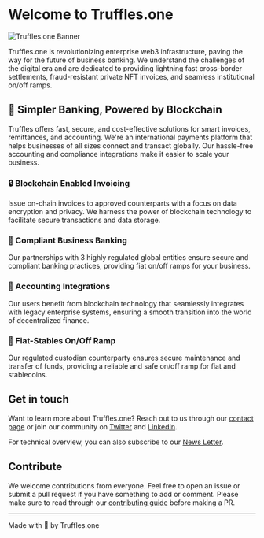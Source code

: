 # Welcome to Truffles.one

![Truffles.one Banner](https://github.com/)

Truffles.one is revolutionizing enterprise web3 infrastructure, paving the way for the future of business banking. We understand the challenges of the digital era and are dedicated to providing lightning fast cross-border settlements, fraud-resistant private NFT invoices, and seamless institutional on/off ramps. 

## 🚀 Simpler Banking, Powered by Blockchain

Truffles offers fast, secure, and cost-effective solutions for smart invoices, remittances, and accounting. We're an international payments platform that helps businesses of all sizes connect and transact globally. Our hassle-free accounting and compliance integrations make it easier to scale your business.

### 🔒 Blockchain Enabled Invoicing
Issue on-chain invoices to approved counterparts with a focus on data encryption and privacy. We harness the power of blockchain technology to facilitate secure transactions and data storage.

### 💼 Compliant Business Banking
Our partnerships with 3 highly regulated global entities ensure secure and compliant banking practices, providing fiat on/off ramps for your business.

### 🔄 Accounting Integrations
Our users benefit from blockchain technology that seamlessly integrates with legacy enterprise systems, ensuring a smooth transition into the world of decentralized finance.

### 💱 Fiat-Stables On/Off Ramp
Our regulated custodian counterparty ensures secure maintenance and transfer of funds, providing a reliable and safe on/off ramp for fiat and stablecoins.

## Get in touch

Want to learn more about Truffles.one? Reach out to us through our [contact page](emailto:contact@truffles.one) or join our community on [Twitter](https://twitter.com/truffles_one) and [LinkedIn](https://www.linkedin.com/company/trufflesone/).

For technical overview, you can also subscribe to our [News Letter](https://truffles.one).

## Contribute
We welcome contributions from everyone. Feel free to open an issue or submit a pull request if you have something to add or comment. Please make sure to read through our [contributing guide](https://github.com/[your-username]/[your-repo-name]/blob/main/CONTRIBUTING.md) before making a PR.

---

Made with 💛 by Truffles.one
